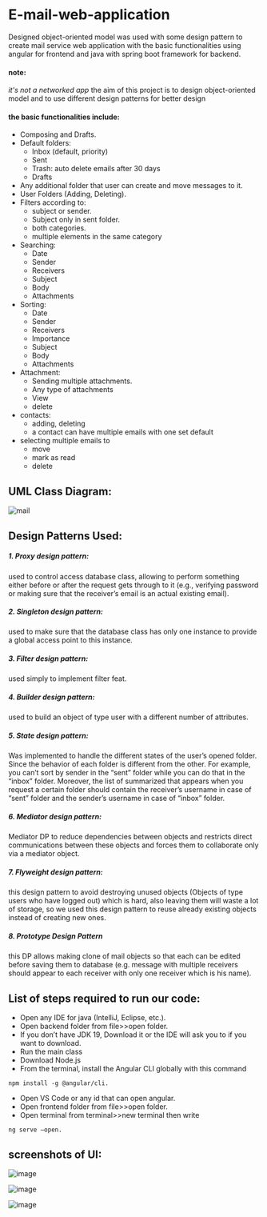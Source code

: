 # E-mail-web-application
Designed object-oriented model was used with some design pattern to create mail service web application with the basic functionalities using angular for frontend and java with spring boot framework for backend.
#### **note**:
  *it's not a networked app* the aim of this project is to design object-oriented model and to use different design patterns for better design

#### the basic functionalities include:
- Composing and Drafts. 
- Default folders:
  - Inbox (default, priority)
  - Sent
  - Trash: auto delete emails after 30 days
  - Drafts
- Any additional folder that user can create and move messages to it.
- User Folders (Adding, Deleting).
- Filters according to:
  - subject or sender.
  - Subject only in sent folder.
  - both categories.
  - multiple elements in the same category
- Searching:
  - Date
  - Sender
  - Receivers
  - Subject
  - Body
  - Attachments
- Sorting:
  - Date
  - Sender
  - Receivers
  - Importance
  - Subject
  - Body
  - Attachments
- Attachment:
  - Sending multiple attachments.
  - Any type of attachments
  - View
  - delete
- contacts:
  - adding, deleting
  - a contact can have multiple emails with one set default
- selecting multiple emails to
  - move
  - mark as read
  - delete
 ## UML Class Diagram:
 ![mail](https://user-images.githubusercontent.com/96488115/218330960-6af9d26b-60f1-4b50-9aff-5593bedd37a2.png)

## Design Patterns Used:
##### 1. Proxy design pattern:
  used to control access database class, allowing to 
perform something either before or after the request gets through to it (e.g., 
verifying password or making sure that the receiver’s email is an actual existing 
email).
##### 2. Singleton design pattern:
  used to make sure that the database class has only one instance to 
  provide a global access point to this instance.
##### 3. Filter design pattern:
  used simply to implement filter feat.
##### 4. Builder design pattern:
  used to build an object of type user with a different 
  number of attributes.
##### 5. State design pattern:
  Was implemented to handle the different states of the user’s 
  opened folder. Since the behavior of each folder is different from the other. For 
  example, you can’t sort by sender in the “sent” folder while you can do that in the 
  “inbox” folder. Moreover, the list of summarized that appears when you request a 
  certain folder should contain the receiver’s username in case of “sent” folder and the 
  sender’s username in case of “inbox” folder.
##### 6. Mediator design pattern:
  Mediator DP to reduce dependencies between objects and restricts 
  direct communications between these objects and forces them to collaborate only 
  via a mediator object.
##### 7. Flyweight design pattern:
  this design pattern to avoid destroying unused objects
  (Objects of type users who have logged out) which is hard, also leaving them will 
  waste a lot of storage, so we used this design pattern to reuse already existing objects 
  instead of creating new ones.
##### 8. Prototype Design Pattern
  this DP allows making clone of mail objects so that each can be edited before saving them to database (e.g. message with multiple receivers should appear to each    receiver with only one receiver which is his name). 
  
  
  
  ## List of steps required to run our code: 
- Open any IDE for java (IntelliJ, Eclipse, etc.).
- Open backend folder from file>>open folder.
- If you don’t have JDK 19, Download it or the IDE will ask you to if you want to download.
- Run the main class
- Download Node.js
- From the terminal, install the Angular CLI globally with this command
 ```
npm install -g @angular/cli.
```
- Open VS Code or any id that can open angular.
- Open frontend folder from file>>open folder.
- Open terminal from terminal>>new terminal then write 
```
ng serve –open.
```

## screenshots of UI:
![image](https://user-images.githubusercontent.com/96488115/218702281-c0a051fb-7b32-4123-8a0a-0517836290be.png)

![image](https://user-images.githubusercontent.com/96488115/218702131-29f0478b-00ca-453e-aa67-7215c9fb2380.png)

![image](https://user-images.githubusercontent.com/96488115/218702787-cac895b6-d965-4321-96a0-205a61abc1c9.png)

